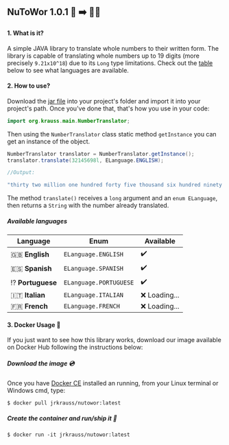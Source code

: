 ## NuToWor 1.0.1 :1234: :arrow_right: :bust_in_silhouette::speech_balloon:

#### 1. What is it?

A simple JAVA library to translate whole numbers to their written form. The library is capable of translating whole numbers up to 19 digits (more precisely `9.21x10^18`) due to its `Long` type limitations. Check out the [table](#available-languages) below to see what languages are available.

#### 2. How to use? 

Download the [jar file](lib/) into your project's folder and import it into your project's path.
Once you've done that, that's how you use in your code:

```java
import org.krauss.main.NumberTranslator;
```

Then using the `NumberTranslator` class static method `getInstance` you can get an instance of the object.

```java
NumberTranslator translator = NumberTranslator.getInstance();
translator.translate(32145698l, ELanguage.ENGLISH);

//Output:

"thirty two million one hundred forty five thousand six hundred ninety eight" 
```

The method `translate()` receives a `long` argument and an `enum ELanguage`, then returns a `String` with the number already translated. 

##### Available languages

| Language | Enum | Available |
| -------- | -----| --------- |
| :gb: **English** | `ELanguage.ENGLISH` | :heavy_check_mark: | 
| :es: **Spanish** | `ELanguage.SPANISH` | :heavy_check_mark: |
| :interrobang: **Portuguese** | `ELanguage.PORTUGUESE` | :heavy_check_mark: |
| :it: **Italian** | `ELanguage.ITALIAN` | :x: Loading... |
| :fr: **French** | `ELanguage.FRENCH` | :x: Loading... |

#### 3. Docker Usage :whale:

If you just want to see how this library works, download our image available on Docker Hub following the instructions below:

##### Download the image :cd:

Once you have [Docker CE](https://docs.docker.com/) installed an running, from your Linux terminal or Windows cmd, type:  

```shell
$ docker pull jrkrauss/nutowor:latest
```

##### Create the container and run/ship it :ship:

```shell
$ docker run -it jrkrauss/nutowor:latest
```




